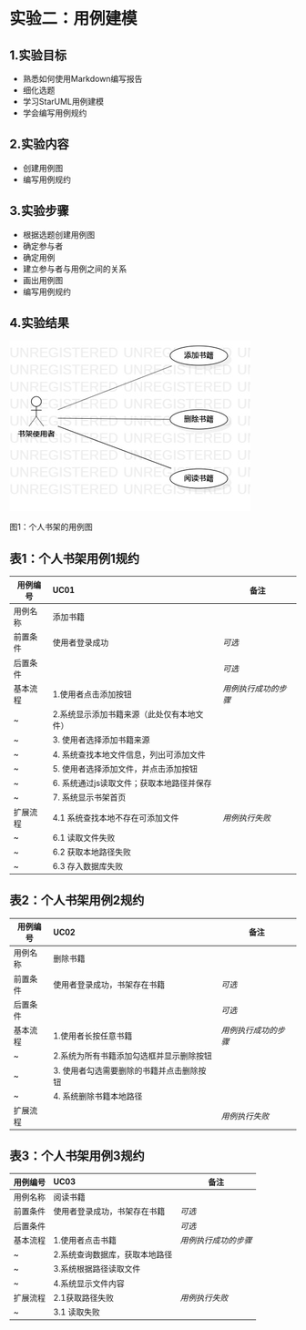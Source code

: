 # 实验二：用例建模

## 1.实验目标

- 熟悉如何使用Markdown编写报告
- 细化选题
- 学习StarUML用例建模
- 学会编写用例规约

## 2.实验内容

- 创建用例图
- 编写用例规约

## 3.实验步骤

- 根据选题创建用例图
- 确定参与者
- 确定用例
- 建立参与者与用例之间的关系
- 画出用例图
- 编写用例规约

## 4.实验结果
![image](./Lab02.jpg)

图1：个人书架的用例图

## 表1：个人书架用例1规约  

用例编号  | UC01 | 备注  
-|:-|-  
用例名称  | 添加书籍  |   
前置条件  |  使用者登录成功   | *可选*   
后置条件  |      | *可选*   
基本流程  | 1.使用者点击添加按钮  |*用例执行成功的步骤*    
~| 2.系统显示添加书籍来源（此处仅有本地文件）  |   
~| 3. 使用者选择添加书籍来源  |   
~| 4. 系统查找本地文件信息，列出可添加文件  |   
~| 5.  使用者选择添加文件，并点击添加按钮 |  
~| 6.  系统通过js读取文件；获取本地路径并保存|
~| 7.  系统显示书架首页|
扩展流程  | 4.1  系统查找本地不存在可添加文件 |*用例执行失败*  
~| 6.1 读取文件失败|
~| 6.2 获取本地路径失败|
~| 6.3 存入数据库失败|

## 表2：个人书架用例2规约  

用例编号  | UC02 | 备注  
-|:-|-  
用例名称  | 删除书籍  |   
前置条件  |  使用者登录成功，书架存在书籍   | *可选*   
后置条件  |      | *可选*   
基本流程  | 1.使用者长按任意书籍  |*用例执行成功的步骤*    
~| 2.系统为所有书籍添加勾选框并显示删除按钮  |   
~| 3. 使用者勾选需要删除的书籍并点击删除按钮  |   
~| 4. 系统删除书籍本地路径  |   
扩展流程  |    |*用例执行失败* 

## 表3：个人书架用例3规约  

用例编号  | UC03 | 备注  
-|:-|-  
用例名称  | 阅读书籍  |   
前置条件  |  使用者登录成功，书架存在书籍   | *可选*   
后置条件  |      | *可选*   
基本流程  | 1.使用者点击书籍  |*用例执行成功的步骤*    
~| 2.系统查询数据库，获取本地路径  |
~| 3.系统根据路径读取文件|
~| 4.系统显示文件内容|
扩展流程  | 2.1获取路径失败   |*用例执行失败*
~| 3.1 读取失败|



